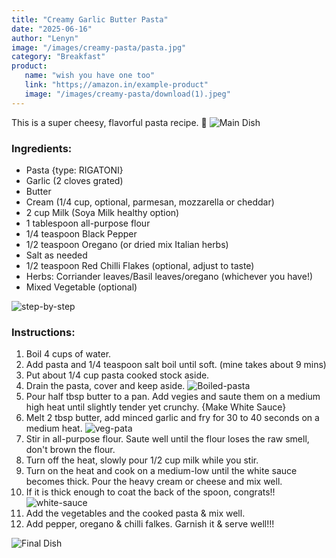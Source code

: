 ```yaml
---
title: "Creamy Garlic Butter Pasta"
date: "2025-06-16"
author: "Lenyn"
image: "/images/creamy-pasta/pasta.jpg"
category: "Breakfast"
product:
   name: "wish you have one too"
   link: "https;//amazon.in/example-product"
   image: "/images/creamy-pasta/download(1).jpeg"
---
```

This is a super cheesy, flavorful pasta recipe. 🧀
![Main Dish](/images/creamy-pasta/creamy_pasta.jpg)

### Ingredients:
- Pasta {type: RIGATONI}
- Garlic (2 cloves grated)
- Butter
- Cream (1/4 cup, optional, parmesan, mozzarella or cheddar)
- 2 cup Milk (Soya Milk healthy option)
- 1 tablespoon all-purpose flour
- 1/4 teaspoon Black Pepper
- 1/2 teaspoon Oregano (or dried mix Italian herbs)
- Salt as needed
- 1/2 teaspoon Red Chilli Flakes (optional, adjust to taste)
- Herbs: Corriander leaves/Basil leaves/oregano (whichever you have!)
- Mixed Vegetable (optional)

![step-by-step](/images/creamy-pasta/steps.gif)

### Instructions:
1. Boil 4 cups of water.
2. Add pasta and 1/4 teaspoon salt boil until soft. (mine takes about 9 mins)
3. Put about 1/4 cup pasta cooked stock aside.
4. Drain the pasta, cover and keep aside.
![Boiled-pasta](/images/creamy-pasta/boiled-pasta.jpg)
5. Pour half tbsp butter to a pan. Add vegies and saute them on a medium high heat until slightly tender yet crunchy.
 {Make White Sauce}
 6. Melt 2 tbsp butter, add minced garlic and fry for 30 to 40 seconds on a medium heat.
 ![veg-pata](/images/creamy-pasta/veg-pasta.jpg)
 7. Stir in all-purpose flour. Saute well until the flour loses the raw smell, don't brown the flour.
 8. Turn off the heat, slowly pour 1/2 cup milk while you stir.
 9. Turn on the heat and cook on a medium-low until the white sauce becomes thick. Pour the heavy cream or cheese and mix well.
 10. If it is thick enough to coat the back of the spoon, congrats!!
 ![white-sauce](/images/creamy-pasta/whitesauce.jpg)
 11. Add the vegetables and the cooked pasta & mix well.
 12. Add pepper, oregano & chilli falkes.
 Garnish it & serve well!!!

![Final Dish](/images/creamy-pasta/main.jpg)

